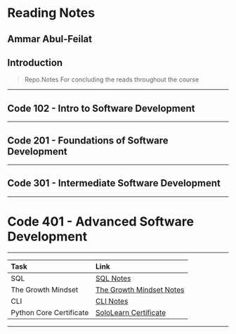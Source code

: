 # Reading Notes

## Ammar Abul-Feilat

## Introduction

><p> Repo.Notes For concluding the reads throughout the course </p>
---
## Code 102 - Intro to Software Development
---
## Code 201 - Foundations of Software Development
---
## Code 301 - Intermediate Software Development
---
# Code 401 - Advanced Software Development
---
| Task     | Link |
| :- | :- |
| SQL      | [SQL Notes]()|
| The Growth Mindset   |[The Growth Mindset Notes]()|
| CLI   |[CLI Notes]()|
| Python Core Certificate|[SoloLearn Certificate]()|
---